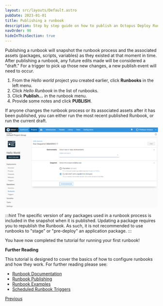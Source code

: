 ```yaml
---
layout: src/layouts/Default.astro
pubDate: 2023-01-01
title: Publishing a runbook
description: Step by step guide on how to publish an Octopus Deploy Runbook to use with triggers.
navOrder: 90
hideInThisSection: true
---
```


Publishing a runbook will snapshot the runbook process and the associated assets (packages, scripts, variables) as they existed at that moment in time.  After publishing a runbook, any future edits made will be considered a "draft."  For a trigger to pick up those new changes, a new publish event will need to occur.

1. From the *Hello world* project you created earlier, click **Runbooks** in the left menu.
1. Click *Hello Runbook* in the list of runbooks.
1. Click **Publish...** in the runbook menu.
1. Provide some notes and click **PUBLISH**.

If anyone changes the runbook process or its associated assets after it has been published, you can either run the most recent published Runbook, or run the current draft.

![Running a runbook after it was published and changes were detected](images/run-runbook-post-publish-changes.png "width=500")

:::hint
The specific version of any packages used in a runbook process is included in the snapshot when it is published.  Updating a package requires you to republish the Runbook.  As such, it is not recommended to use runbooks to "stage" or "pre-deploy" an application package.
:::

You have now completed the tutorial for running your first runbook!

**Further Reading**

This tutorial is designed to cover the basics of how to configure runbooks and how they work.  For further reading please see:

- [Runbook Documentation](/docs/runbooks/index.md)
- [Runbook Publishing](/docs/runbooks/runbook-publishing/index.md)
- [Runbook Examples](/docs/runbooks/runbook-examples/index.md)
- [Scheduled Runbook Triggers](/docs/runbooks/scheduled-runbook-trigger/index.md)

<span><a class="btn btn-secondary" href="/docs/getting-started/first-runbook-run/define-the-runbook-process-for-targets">Previous</a></span>